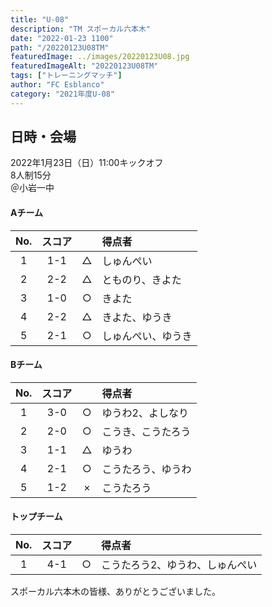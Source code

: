 ```yaml
---
title: "U-08"
description: "TM スポーカル六本木"
date: "2022-01-23 1100"
path: "/20220123U08TM"
featuredImage: ../images/20220123U08.jpg
featuredImageAlt: "20220123U08TM"
tags: ["トレーニングマッチ"]
author: "FC Esblanco"
category: "2021年度U-08"
---
```


## 日時・会場

2022年1月23日（日）11:00キックオフ  
8人制15分  
＠小岩一中

#### Aチーム

| No.| スコア |   | 得点者  |
|:--:|:------:|:-:|:--------|
| 1  | 1-1 | △ |しゅんぺい|
| 2  | 2-2 | △ |とものり、きよた |
| 3  | 1-0 | ○ |きよた |
| 4  | 2-2 | △ |きよた、ゆうき|
| 5  | 2-1 | ○ |しゅんぺい、ゆうき |

#### Bチーム

| No.| スコア |   | 得点者  |
|:--:|:------:|:-:|:--------|
| 1  | 3-0 | ○ |ゆうわ2、よしなり |
| 2  | 2-0 | ○ |こうき、こうたろう |
| 3  | 1-1 | △ |ゆうわ |
| 4  | 2-1 | ○ |こうたろう、ゆうわ |
| 5  | 1-2 | × |こうたろう |

#### トップチーム

| No.| スコア |   | 得点者  |
|:--:|:------:|:-:|:--------|
| 1  | 4-1 | ○ |こうたろう2、ゆうわ、しゅんぺい |


スポーカル六本木の皆様、ありがとうございました。
